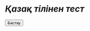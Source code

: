 # *Қазақ тілінен тест*
<html>
 <head>
  <meta charset="utf-8">
  <title>Кнопка</title>
  <script>
    <p><a href="https://www.youtube.com" target="_blank"></a></p>
  </script>
 </head>
 <body> 
  <form>
   <p><input type="submit" value="Бастау">
  </form>
 </body>
</html>
